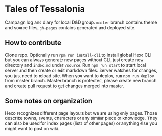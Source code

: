 # Tales of Tessalonia

Campaign log and diary for local D&D group. `master` branch contains theme and source files, `gh-pages` contains generated and deployed site.

## How to contribute 
Clone repo. Optionally run `npm run install-cli` to install global Hexo CLI but you can always generate new pages without CLI, just create new directory and `index.md` under `/source`. Run `npm run start` to start local server and then create or edit markdown files. Server watches for changes, you just need to reload site. When you want to deploy, run `npm run deploy` from master branch. Master branch is protected, please create new branch and create pull request to get changes merged into master.

## Some notes on organization
Hexo recognizes different page layouts but we are using only pages. Those describe towns, events, characters or any similar piece of knowledge. They can also be used for index pages (lists of other pages) or anything else you might want to post on wiki.

